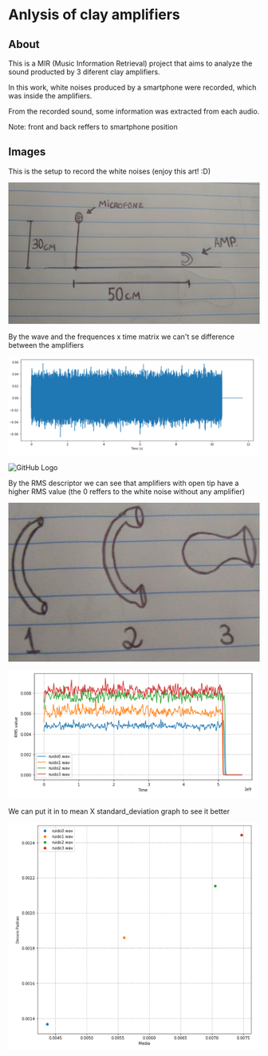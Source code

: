 # Anlysis of clay amplifiers

About
-----
This is a MIR (Music Information Retrieval) project that aims to analyze the sound producted by 3 diferent clay amplifiers.

In this work, white noises produced by a smartphone were recorded, which was inside the amplifiers.

From the recorded sound, some information was extracted from each audio.

Note: front and back reffers to smartphone position

Images
-------

This is the setup to record the white noises (enjoy this art! :D)

![GitHub Logo](/images/setup.jpeg)



By the wave and the frequences x time matrix we can't se difference between the amplifiers

![GitHub Logo](/images/wave.png)

![GitHub Logo](/images/freq.png)


By the RMS descriptor we can see that amplifiers with open tip have a higher RMS value (the 0 reffers to the white noise without any amplifier)

![GitHub Logo](/images/amps.jpeg)

![GitHub Logo](/images/rms.png)


We can put it in to mean X standard_deviation graph to see it better

![GitHub Logo](/images/graph.png)
